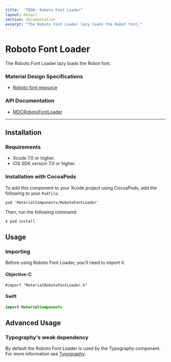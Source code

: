```yaml
---
title:  "TODO: Roboto Font Loader"
layout: detail
section: documentation
excerpt: "The Roboto Font Loader lazy loads the Robot font."
---
```

# Roboto Font Loader

The Roboto Font Loader lazy loads the Robot font.
<!--{: .intro :}-->

### Material Design Specifications

<ul class="icon-list">
  <li class="icon-link">
    <a href="https://www.google.com/design/spec/resources/roboto-noto-fonts.html">
      Roboto font resource
    </a>
  </li>
</ul>

### API Documentation

<ul class="icon-list">
  <li class="icon-link">
    <a href="/apidocs/RobotoFontLoader/Classes/MDCRobotoFontLoader.html">
      MDCRobotoFontLoader
    </a>
  </li>
</ul>

- - -

## Installation

### Requirements

- Xcode 7.0 or higher.
- iOS SDK version 7.0 or higher.

### Installation with CocoaPods

To add this component to your Xcode project using CocoaPods, add the
following to your `Podfile`:

```
pod 'MaterialComponents/RobotoFontLoader'
```

Then, run the following command:

~~~ bash
$ pod install
~~~

## Usage

### Importing

Before using Roboto Font Loader, you'll need to import it:

<!--<div class="material-code-render" markdown="1">-->
#### Objective-C

~~~ objc
#import "MaterialRobotoFontLoader.h"
~~~

#### Swift
~~~ swift
import MaterialComponents
~~~
<!--</div>-->

## Advanced Usage
### Typography's weak dependency
By default the Roboto Font Loader is used by the Typography component. For more
information see
[Typography](https://github.com/google/material-components-ios/tree/develop/components/Typography).
